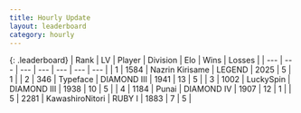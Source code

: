 ```yaml
---
title: Hourly Update
layout: leaderboard
category: hourly
---
```


{: .leaderboard}
| Rank | LV | Player | Division | Elo | Wins | Losses |
| --- | --- | --- | --- | --- | --- | --- |
| <span data-change="0">1</span> | 1584 | <span title="ID: 315148">Nazrin Kirisame</span> | LEGEND | <span data-change="0">2025</span> | <span data-change="0">5</span> | <span data-change="0">1</span> |
| <span data-change="0">2</span> | 346 | <span title="ID: 628233">Typeface</span> | DIAMOND III | <span data-change="-6">1941</span> | <span data-change="1">13</span> | <span data-change="1">5</span> |
| <span data-change="0">3</span> | 1002 | <span title="ID: 498412">LuckySpin</span> | DIAMOND III | <span data-change="0">1938</span> | <span data-change="0">10</span> | <span data-change="0">5</span> |
| <span data-change="1">4</span> | 1184 | <span title="ID: 361226">Punai</span> | DIAMOND IV | <span data-change="0">1907</span> | <span data-change="0">12</span> | <span data-change="0">1</span> |
| <span data-change="5">5</span> | 2281 | <span title="ID: 164871">KawashiroNitori</span> | RUBY I | <span data-change="33">1883</span> | <span data-change="3">7</span> | <span data-change="0">5</span> |